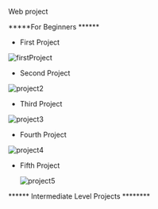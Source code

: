 Web project

*****For Beginners ******
- First Project 

![firstProject](https://github.com/user-attachments/assets/e83eb27b-6cf8-41cf-9cc2-05e3fc8d48d8)


- Second Project

 ![project2](https://github.com/user-attachments/assets/994a8346-ff20-4ba6-b598-9b41bf6568de)

 - Third Project

 ![project3](https://github.com/user-attachments/assets/15360bcc-d400-424a-b67a-75d0b37966b8)

 - Fourth Project

 ![project4](https://github.com/user-attachments/assets/c8776bb4-a92a-412d-a5e9-e9feae6d1b3b)

 - Fifth Project

   ![project5](https://github.com/user-attachments/assets/ea35868b-aee3-47bc-b4d5-453327637f4f)


****** Intermediate Level Projects ********








